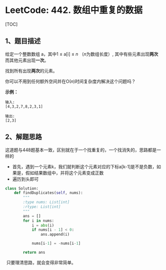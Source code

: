 # LeetCode: 442. 数组中重复的数据

[TOC]

## 1、题目描述

给定一个整数数组 a，其中1 ≤ a[i] ≤ *n* （*n*为数组长度）, 其中有些元素出现**两次**而其他元素出现**一次**。

找到所有出现**两次**的元素。

你可以不用到任何额外空间并在O(*n*)时间复杂度内解决这个问题吗？

**示例：**

```
输入:
[4,3,2,7,8,2,3,1]

输出:
[2,3]
```

## 2、解题思路

​	这道题与448题基本一致，区别就在于一个找重复的，一个找消失的，思路都是一样的

- 首先，遇到一个元素k，我们就判断这个元素对应的下标a[k-1]是不是负数，如果是，假如结果数组中，并将这个元素变成正数
- 遍历到头即可

```python
class Solution:
    def findDuplicates(self, nums):
        """
        :type nums: List[int]
        :rtype: List[int]
        """
        ans = []
        for i in nums:
            i = abs(i)
            if nums[i - 1] < 0:
                ans.append(i)

            nums[i-1] = -nums[i-1]

        return ans
```

​	只要理清思路，就会变得非常简单。